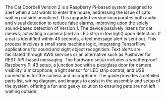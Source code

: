 
The Cat Doorbell Version 2 is a Raspberry Pi-based system designed to alert when a cat wants to enter the house, addressing the issue of cats waiting outside unnoticed. This upgraded version incorporates both audio and visual detection to reduce false alarms, improving upon the solely sound-based detection of Version 1. The device passively listens for cat meows, activating a camera (and an LED strip in low light) upon detection. If a cat is identified within 45 seconds, a text message alert is sent out. This process involves a small state machine logic, integrating TensorFlow applications for sound and sight object recognition. Text alerts are facilitated through AWS services or an alternative such as Pushover for REST API-based messaging. The hardware setup includes a weatherproof Raspberry Pi 4B setup, a junction box with a plexiglass door for camera visibility, a microphone, a light sensor for LED strip control, and USB connections for the camera and microphone. The guide provides a detailed parts list, wiring diagram, and images to assist in the assembly and setup of the system, offering a fun and geeky solution to ensuring pets are not left waiting outside.
